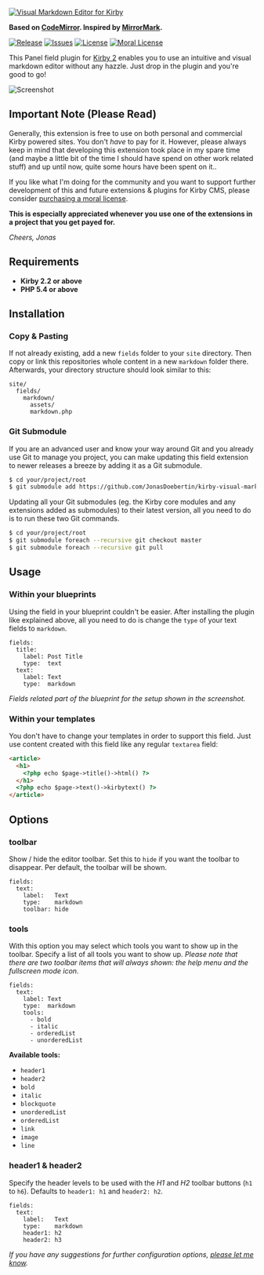 [![Visual Markdown Editor for Kirby](https://raw.githubusercontent.com/JonasDoebertin/kirby-visual-markdown/master/logo.gif)](https://github.com/JonasDoebertin/kirby-visual-markdown/)

**Based on [CodeMirror](https://github.com/codemirror/CodeMirror). Inspired by [MirrorMark](https://github.com/musicbed/MirrorMark).**

[![Release](https://img.shields.io/github/release/jonasdoebertin/kirby-visual-markdown.svg)](https://github.com/jonasdoebertin/kirby-mirrormark/releases)  [![Issues](https://img.shields.io/github/issues/jonasdoebertin/kirby-visual-markdown.svg)](https://github.com/jonasdoebertin/kirby-mirrormark/issues) [![License](https://img.shields.io/badge/license-GPLv3-blue.svg)](https://raw.githubusercontent.com/jonasdoebertin/kirby-mirrormark/master/LICENSE)
[![Moral License](https://img.shields.io/badge/buy-moral_license-8dae28.svg)](https://gumroad.com/l/visualmarkdown)

This Panel field plugin for [Kirby 2](http://getkirby.com) enables you to use an intuitive and visual markdown editor without any hazzle. Just drop in the plugin and you're good to go!

![Screenshot](https://raw.githubusercontent.com/JonasDoebertin/kirby-visual-markdown/master/screenshot.png)

## Important Note (Please Read)

Generally, this extension is free to use on both personal and commercial Kirby powered sites. You don't *have* to pay for it. However, please always keep in mind that developing this extension took place in my spare time (and maybe a little bit of the time I should have spend on other work related stuff) and up until now, quite some hours have been spent on it..

If you like what I'm doing for the community and you want to support further development of this and future extensions & plugins for Kirby CMS, please consider [purchasing a moral license](https://gumroad.com/l/visualmarkdown).

**This is especially appreciated whenever you use one of the extensions in a project that you get payed for.**

*Cheers, Jonas*

## Requirements

* **Kirby 2.2 or above**
* **PHP 5.4 or above**

## Installation

### Copy & Pasting

If not already existing, add a new `fields` folder to your `site` directory. Then copy or link this repositories whole content in a new `markdown` folder there. Afterwards, your directory structure should look similar to this:

```
site/
  fields/
    markdown/
      assets/
      markdown.php
```

### Git Submodule

If you are an advanced user and know your way around Git and you already use Git to manage you project, you can make updating this field extension to newer releases a breeze by adding it as a Git submodule.

```bash
$ cd your/project/root
$ git submodule add https://github.com/JonasDoebertin/kirby-visual-markdown.git site/fields/markdown
```

Updating all your Git submodules (eg. the Kirby core modules and any extensions added as submodules) to their latest version, all you need to do is to run these two Git commands.

```bash
$ cd your/project/root
$ git submodule foreach --recursive git checkout master
$ git submodule foreach --recursive git pull
```

## Usage

### Within your blueprints

Using the field in your blueprint couldn't be easier. After installing the plugin like explained above, all you need to do is change the `type` of your text fields to `markdown`.

```
fields:
  title:
    label: Post Title
    type:  text
  text:
    label: Text
    type:  markdown
```

*Fields related part of the blueprint for the setup shown in the screenshot.*

### Within your templates

You don't have to change your templates in order to support this field. Just use content created with this field like any regular `textarea` field:

```html
<article>
  <h1>
    <?php echo $page->title()->html() ?>
  </h1>
  <?php echo $page->text()->kirbytext() ?>
</article>
```

## Options

### toolbar

Show / hide the editor toolbar. Set this to `hide` if you want the toolbar to disappear. Per default, the toolbar will be shown.

```
fields:
  text:
    label:   Text
    type:    markdown
    toolbar: hide
```

### tools

With this option you may select which tools you want to show up in the toolbar. Specify a list of all tools you want to show up. *Please note that there are two toolbar items that will always shown: the help menu and the fullscreen mode icon.*

```
fields:
  text:
    label: Text
    type:  markdown
    tools:
      - bold
      - italic
      - orderedList
      - unorderedList
```

**Available tools:**

* `header1`
* `header2`
* `bold`
* `italic`
* `blockquote`
* `unorderedList`
* `orderedList`
* `link`
* `image`
* `line`

### header1 & header2

Specify the header levels to be used with the *H1* and *H2* toolbar buttons (`h1` to `h6`). Defaults to `header1: h1` and `header2: h2`.

```
fields:
  text:
    label:   Text
    type:    markdown
    header1: h2
    header2: h3
```

*If you have any suggestions for further configuration options, [please let me know](https://github.com/JonasDoebertin/kirby-visual-markdown/issues/new).*
